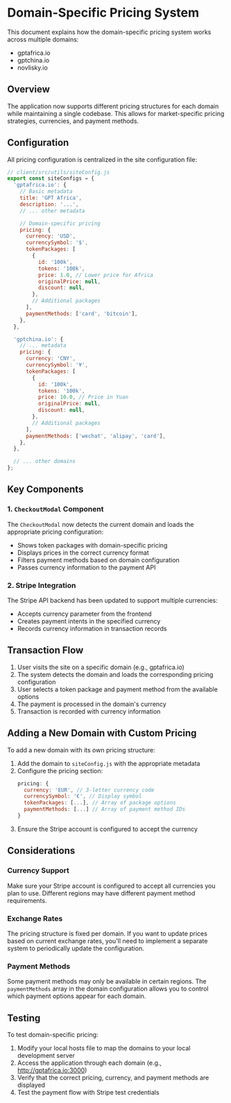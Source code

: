 # Domain-Specific Pricing System

This document explains how the domain-specific pricing system works across multiple domains:

- gptafrica.io
- gptchina.io
- novlisky.io

## Overview

The application now supports different pricing structures for each domain while maintaining a single codebase. This allows for market-specific pricing strategies, currencies, and payment methods.

## Configuration

All pricing configuration is centralized in the site configuration file:

```javascript
// client/src/utils/siteConfig.js
export const siteConfigs = {
  'gptafrica.io': {
    // Basic metadata
    title: 'GPT Africa',
    description: '...',
    // ... other metadata

    // Domain-specific pricing
    pricing: {
      currency: 'USD',
      currencySymbol: '$',
      tokenPackages: [
        {
          id: '100k',
          tokens: '100k',
          price: 1.0, // Lower price for Africa
          originalPrice: null,
          discount: null,
        },
        // Additional packages
      ],
      paymentMethods: ['card', 'bitcoin'],
    },
  },

  'gptchina.io': {
    // ... metadata
    pricing: {
      currency: 'CNY',
      currencySymbol: '¥',
      tokenPackages: [
        {
          id: '100k',
          tokens: '100k',
          price: 10.0, // Price in Yuan
          originalPrice: null,
          discount: null,
        },
        // Additional packages
      ],
      paymentMethods: ['wechat', 'alipay', 'card'],
    },
  },

  // ... other domains
};
```

## Key Components

### 1. `CheckoutModal` Component

The `CheckoutModal` now detects the current domain and loads the appropriate pricing configuration:

- Shows token packages with domain-specific pricing
- Displays prices in the correct currency format
- Filters payment methods based on domain configuration
- Passes currency information to the payment API

### 2. Stripe Integration

The Stripe API backend has been updated to support multiple currencies:

- Accepts currency parameter from the frontend
- Creates payment intents in the specified currency
- Records currency information in transaction records

## Transaction Flow

1. User visits the site on a specific domain (e.g., gptafrica.io)
2. The system detects the domain and loads the corresponding pricing configuration
3. User selects a token package and payment method from the available options
4. The payment is processed in the domain's currency
5. Transaction is recorded with currency information

## Adding a New Domain with Custom Pricing

To add a new domain with its own pricing structure:

1. Add the domain to `siteConfig.js` with the appropriate metadata
2. Configure the pricing section:
   ```javascript
   pricing: {
     currency: 'EUR', // 3-letter currency code
     currencySymbol: '€', // Display symbol
     tokenPackages: [...], // Array of package options
     paymentMethods: [...] // Array of payment method IDs
   }
   ```
3. Ensure the Stripe account is configured to accept the currency

## Considerations

### Currency Support

Make sure your Stripe account is configured to accept all currencies you plan to use. Different regions may have different payment method requirements.

### Exchange Rates

The pricing structure is fixed per domain. If you want to update prices based on current exchange rates, you'll need to implement a separate system to periodically update the configuration.

### Payment Methods

Some payment methods may only be available in certain regions. The `paymentMethods` array in the domain configuration allows you to control which payment options appear for each domain.

## Testing

To test domain-specific pricing:

1. Modify your local hosts file to map the domains to your local development server
2. Access the application through each domain (e.g., http://gptafrica.io:3000)
3. Verify that the correct pricing, currency, and payment methods are displayed
4. Test the payment flow with Stripe test credentials
